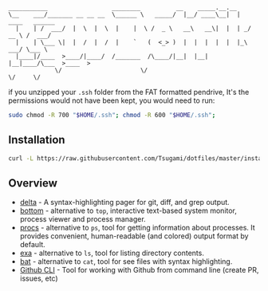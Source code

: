 ```
___________                  ________          __    _____.__.__
\__    ___/_______ __ __ __  \______ \   _____/  |__/ ____\__|  |   ____   ______
  |    | /  ___/  |  \  |  \  |    |  \ /  _ \   __\   __\|  |  | _/ __ \ /  ___/
  |    | \___ \|  |  /  |  /  |    `   (  <_> )  |  |  |  |  |  |_\  ___/ \___ \
  |____|/____  >____/|____/  /_______  /\____/|__|  |__|  |__|____/\___  >____  >
             \/                      \/                                \/     \/
```

if you unzipped your `.ssh` folder from the FAT formatted pendrive, It's the permissions would not have been kept, you would need to run:

```sh
sudo chmod -R 700 "$HOME/.ssh"; chmod -R 600 "$HOME/.ssh";
```
## Installation

```sh
curl -L https://raw.githubusercontent.com/Tsugami/dotfiles/master/install.sh | bash
```

## Overview

- [delta](https://github.com/dandavison/delta) - A syntax-highlighting pager for git, diff, and grep output.
- [bottom](https://github.com/ClementTsang/bottom) - alternative to `top`, interactive text-based system monitor, process viewer and process manager.
- [procs](https://github.com/dalance/procs) - alternative to `ps`, tool for getting information about processes. It provides convenient, human-readable (and colored) output format by default.
- [exa](https://github.com/ogham/exa) - alternative to `ls`, tool for listing directory contents.
- [bat](https://github.com/sharkdp/bat) - alternative to `cat`, tool for see files with syntax highlighting.
- [Github CLI](https://cli.github.com/) - Tool for working with Github from command line (create PR, issues, etc)

